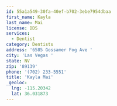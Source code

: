 ```yaml
---
id: 55a1a549-30fa-40ef-b702-3ebe7954dbaa
first_name: Kayla
last_name: Mai
license: DDS
services:
  - Dentist
category: Dentists
address: '6585 Gossamer Fog Ave '
city: 'Las Vegas '
state: NV
zip: '89139'
phone: '(702) 233-5551'
title: 'Kayla Mai'
_geoloc:
  lng: -115.20342
  lat: 36.031873
---
```

